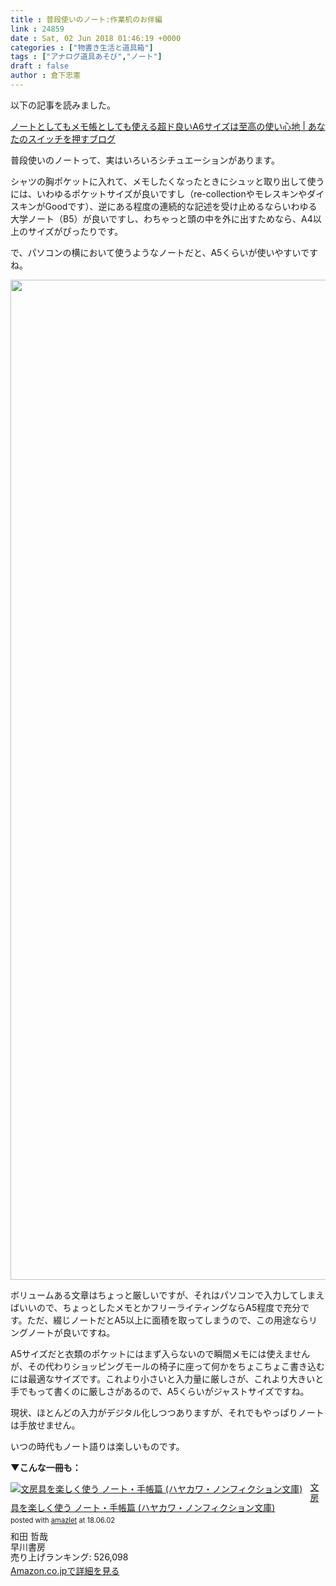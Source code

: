 ```yaml
---
title : 普段使いのノート:作業机のお伴編
link : 24859
date : Sat, 02 Jun 2018 01:46:19 +0000
categories : ["物書き生活と道具箱"]
tags : ["アナログ道具あそび","ノート"]
draft : false
author : 倉下忠憲
---
```


以下の記事を読みました。

<a href="http://bamka.info/best-size-note-a6">ノートとしてもメモ帳としても使える超ド良いA6サイズは至高の使い心地 | あなたのスイッチを押すブログ</a>

普段使いのノートって、実はいろいろシチュエーションがあります。

シャツの胸ポケットに入れて、メモしたくなったときにシュッと取り出して使うには、いわゆるポケットサイズが良いですし（re-collectionやモレスキンやダイスキンがGoodです）、逆にある程度の連続的な記述を受け止めるならいわゆる大学ノート（B5）が良いですし、わちゃっと頭の中を外に出すためなら、A4以上のサイズがぴったりです。

で、パソコンの横において使うようなノートだと、A5くらいが使いやすいですね。

<a href="https://rashita.net/blog/?attachment_id=24860" rel="attachment wp-att-24860"><img src="https://rashita.net/blog/wp-content/uploads/2018/06/43EE0499-382B-49C8-8FF7-5E0B9E135ED6.jpg" alt="" width="1200" height="1600" class="alignnone size-full wp-image-24860" /></a>

ボリュームある文章はちょっと厳しいですが、それはパソコンで入力してしまえばいいので、ちょっとしたメモとかフリーライティングならA5程度で充分です。ただ、綴じノートだとA5以上に面積を取ってしまうので、この用途ならリングノートが良いですね。

A5サイズだと衣類のポケットにはまず入らないので瞬間メモには使えませんが、その代わりショッピングモールの椅子に座って何かをちょこちょこ書き込むには最適なサイズです。これより小さいと入力量に厳しさが、これより大きいと手でもって書くのに厳しさがあるので、A5くらいがジャストサイズですね。

現状、ほとんどの入力がデジタル化しつつありますが、それでもやっぱりノートは手放せません。

いつの時代もノート語りは楽しいものです。

<strong>▼こんな一冊も：</strong>

<div class="amazlet-box" style="margin-bottom:0px;"><div class="amazlet-image" style="float:left;margin:0px 12px 1px 0px;"><a href="http://www.amazon.co.jp/exec/obidos/ASIN/4150503621/rashita1000-22/ref=nosim/" name="amazletlink" target="_blank"><img src="https://images-fe.ssl-images-amazon.com/images/I/51jxeBO-obL._SL160_.jpg" alt="文房具を楽しく使う ノート・手帳篇 (ハヤカワ・ノンフィクション文庫)" style="border: none;" /></a></div><div class="amazlet-info" style="line-height:120%; margin-bottom: 10px"><div class="amazlet-name" style="margin-bottom:10px;line-height:120%"><a href="http://www.amazon.co.jp/exec/obidos/ASIN/4150503621/rashita1000-22/ref=nosim/" name="amazletlink" target="_blank">文房具を楽しく使う ノート・手帳篇 (ハヤカワ・ノンフィクション文庫)</a><div class="amazlet-powered-date" style="font-size:80%;margin-top:5px;line-height:120%">posted with <a href="http://www.amazlet.com/" title="amazlet" target="_blank">amazlet</a> at 18.06.02</div></div><div class="amazlet-detail">和田 哲哉 <br />早川書房 <br />売り上げランキング: 526,098<br /></div><div class="amazlet-sub-info" style="float: left;"><div class="amazlet-link" style="margin-top: 5px"><a href="http://www.amazon.co.jp/exec/obidos/ASIN/4150503621/rashita1000-22/ref=nosim/" name="amazletlink" target="_blank">Amazon.co.jpで詳細を見る</a></div></div></div><div class="amazlet-footer" style="clear: left"></div></div>
